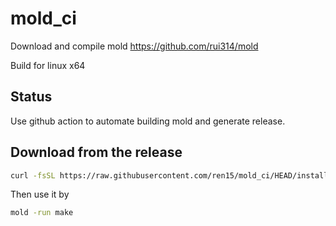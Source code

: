# mold_ci

Download and compile mold https://github.com/rui314/mold

Build for linux x64

## Status
Use github action to automate building mold and generate release.


## Download from the release

```bash
curl -fsSL https://raw.githubusercontent.com/ren15/mold_ci/HEAD/install.sh | bash
```

Then use it by 
```bash
mold -run make
```
